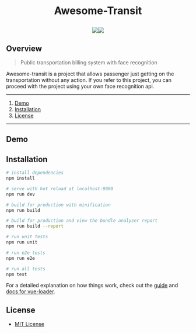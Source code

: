 # <p align="center">Awesome-Transit</p>


<p align="center"><a href="#"><img src="https://img.shields.io/badge/RUGAOHACK-2th-red.svg"></a><a href="https://github.com/DdukTwiSun/APS/blob/master/LICENSE"><img src="https://img.shields.io/github/license/mashape/apistatus.svg"></a></p>

## Overview

> Public transportation billing system with face recognition

Awesome-transit is a project that allows passenger just getting on the transportation without any action.
If you refer to this project, you can proceed with the project using your own face recognition api.

*****

1. [Demo](#demo) 
2. [Installation](#installation) 
3. [License](#license) 

***

## Demo

## Installation

``` bash
# install dependencies
npm install

# serve with hot reload at localhost:8080
npm run dev

# build for production with minification
npm run build

# build for production and view the bundle analyzer report
npm run build --report

# run unit tests
npm run unit

# run e2e tests
npm run e2e

# run all tests
npm test
```

For a detailed explanation on how things work, check out the [guide](http://vuejs-templates.github.io/webpack/) and [docs for vue-loader](http://vuejs.github.io/vue-loader).

## License

* [MIT License](LICENSE)
